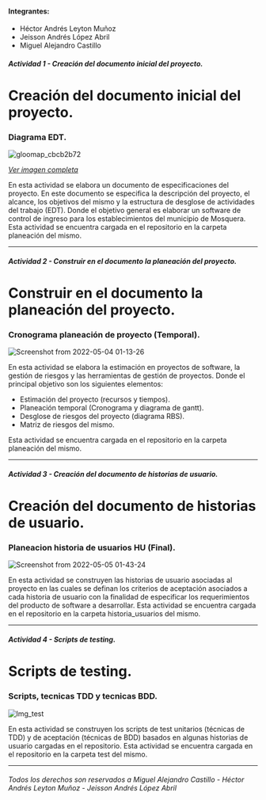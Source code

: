 <!-- Sección general -->
#### Integrantes:

 * Héctor Andrés Leyton Muñoz
 * Jeisson Andrés López Abril
 * Miguel Alejandro Castillo
<!-- Sección general -->


##### Actividad 1 - Creación del documento inicial del proyecto.



<!-- Sección actividad 1 -->
# Creación del documento inicial del proyecto.

### Diagrama EDT.
![gloomap_cbcb2b72](https://user-images.githubusercontent.com/43456634/160538464-70f36531-a2bf-43b8-80fa-9a1ee60164f6.png)

[*Ver imagen completa*](https://laiberocol-my.sharepoint.com/:i:/g/personal/mcasti40_ibero_edu_co/EZA9s4k9vyFHgFB1bCmvXZEBSEzLCsjhJ7kAo2eAbYN0cg?e=fSTTKS)

En esta actividad se elabora un documento de especificaciones del proyecto. En este documento se especifica la descripción del proyecto, el alcance, los objetivos del mismo y la estructura de desglose de actividades del trabajo (EDT). Donde el objetivo general es elaborar un software de control de ingreso para los establecimientos del municipio de Mosquera. Esta actividad se encuentra cargada en el repositorio en la carpeta planeación del mismo.
<!-- Sección actividad 1 -->

---------------------------------------------------------------------------------------------------------------------------------------------------------

##### Actividad 2 - Construir en el documento la planeación del proyecto.



<!-- Sección actividad 2 -->
# Construir en el documento la planeación del proyecto.

### Cronograma planeación de proyecto (Temporal).
![Screenshot from 2022-05-04 01-13-26](https://user-images.githubusercontent.com/43456634/166630972-d080c064-eb7c-4f13-b634-7d9a9b92b596.png)


En esta actividad se elabora la estimación en proyectos de software, la gestión de riesgos y las herramientas de gestión de proyectos. Donde el principal objetivo son los siguientes elementos:
* Estimación del proyecto (recursos y tiempos).
* Planeación temporal (Cronograma y diagrama de gantt).
* Desglose de riesgos del proyecto (diagrama RBS).
* Matriz de riesgos del mismo.

Esta actividad se encuentra cargada en el repositorio en la carpeta planeación del mismo.
<!-- Sección actividad 2 -->

---------------------------------------------------------------------------------------------------------------------------------------------------------

##### Actividad 3 - Creación del documento de historias de usuario.



<!-- Sección actividad 3 -->
# Creación del documento de historias de usuario.

### Planeacion historia de usuarios HU (Final).
![Screenshot from 2022-05-05 01-43-24](https://user-images.githubusercontent.com/43456634/166874556-8bbad8ca-b940-42f6-b254-560b1b2c83d0.png)


En esta actividad se construyen las historias de usuario asociadas al proyecto en las cuales se definan los criterios de aceptación asociados a cada historia de usuario con la finalidad de especificar los requerimientos del producto de software a desarrollar. Esta actividad se encuentra 
cargada en el repositorio en la carpeta historia_usuarios del mismo.
<!-- Sección actividad 3 -->

---------------------------------------------------------------------------------------------------------------------------------------------------------

##### Actividad 4 - Scripts de testing.



<!-- Sección actividad 4 -->
# Scripts de testing.

### Scripts, tecnicas TDD y tecnicas BDD.
![Img_test]()

En esta actividad se construyen los scripts de test unitarios (técnicas de TDD) y de aceptación (técnicas de BDD) basados en algunas historias de usuario cargadas en el repositorio. Esta actividad se encuentra cargada en el repositorio en la carpeta test del mismo.
<!-- Sección actividad 4 -->

---------------------------------------------------------------------------------------------------------------------------------------------------------












<!-- Sección general footer -->
###### *Todos los derechos son reservados a Miguel Alejandro Castillo - Héctor Andrés Leyton Muñoz - Jeisson Andrés López Abril*
<!-- Sección general footer -->
